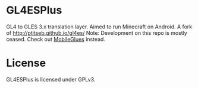 # GL4ESPlus

GL4 to GLES 3.x translation layer. Aimed to run Minecraft on Android. A fork of http://ptitseb.github.io/gl4es/
Note: Development on this repo is mostly ceased. Check out [MobileGlues](https://github.com/MobileGL-Dev/MobileGlues) instead.

# License

GL4ESPlus is licensed under GPLv3.

